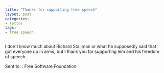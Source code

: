 ```yaml
---
title: "Thanks for supporting free speech"
layout: post
categories:
- letter
tags:
- free speech
---
```


I don't know much about Richard Stallman or what he supposedly said that got everyone up in arms, but I thank you for supporting him and his freedom of speech.

Sent to:
: Free Software Foundation

